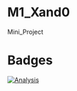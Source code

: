 # M1_Xand0
Mini_Project

# Badges

[![Analysis](https://github.com/AkhilaVulluri/M1_March_2022/actions/workflows/analysis.yml/badge.svg)](https://github.com/AkhilaVulluri/M1_March_2022/actions/workflows/analysis.yml)


